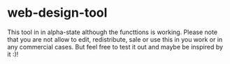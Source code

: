 # web-design-tool

This tool in in alpha-state although the functtions is working. Please note that you are not allow to edit, redistribute, sale or use this in you work or in any commercial cases. But feel free to test it out and maybe be inspired by it :)!
